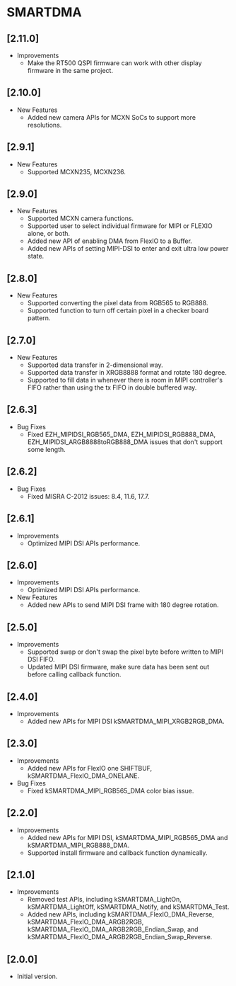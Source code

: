 # SMARTDMA

## [2.11.0]

- Improvements
  - Make the RT500 QSPI firmware can work with other display firmware in
    the same project.

## [2.10.0]

- New Features
  - Added new camera APIs for MCXN SoCs to support more resolutions.

## [2.9.1]

- New Features
  - Supported MCXN235, MCXN236.

## [2.9.0]

- New Features
  - Supported MCXN camera functions.
  - Supported user to select individual firmware for MIPI or FLEXIO alone, or both.
  - Added new API of enabling DMA from FlexIO to a Buffer.
  - Added new APIs of setting MIPI-DSI to enter and exit ultra low power state.

## [2.8.0]

- New Features
  - Supported converting the pixel data from RGB565 to RGB888.
  - Supported function to turn off certain pixel in a checker board pattern.

## [2.7.0]

- New Features
  - Supported data transfer in 2-dimensional way.
  - Supported data transfer in XRGB8888 format and rotate 180 degree.
  - Supported to fill data in whenever there is room in MIPI controller's FIFO rather than
    using the tx FIFO in double buffered way.

## [2.6.3]

- Bug Fixes
  - Fixed EZH_MIPIDSI_RGB565_DMA, EZH_MIPIDSI_RGB888_DMA, EZH_MIPIDSI_ARGB8888toRGB888_DMA
    issues that don't support some length.

## [2.6.2]

- Bug Fixes
  - Fixed MISRA C-2012 issues: 8.4, 11.6, 17.7.

## [2.6.1]

- Improvements
  - Optimized MIPI DSI APIs performance.

## [2.6.0]

- Improvements
  - Optimized MIPI DSI APIs performance.
- New Features
  - Added new APIs to send MIPI DSI frame with 180 degree rotation.

## [2.5.0]

- Improvements
  - Supported swap or don't swap the pixel byte before written to MIPI DSI FIFO.
  - Updated MIPI DSI firmware, make sure data has been sent out before calling
    callback function.

## [2.4.0]

- Improvements
  - Added new APIs for MIPI DSI kSMARTDMA_MIPI_XRGB2RGB_DMA.

## [2.3.0]

- Improvements
  - Added new APIs for FlexIO one SHIFTBUF, kSMARTDMA_FlexIO_DMA_ONELANE.
- Bug Fixes
  - Fixed kSMARTDMA_MIPI_RGB565_DMA color bias issue.

## [2.2.0]

- Improvements
  - Added new APIs for MIPI DSI, kSMARTDMA_MIPI_RGB565_DMA and kSMARTDMA_MIPI_RGB888_DMA.
  - Supported install firmware and callback function dynamically.

## [2.1.0]

- Improvements
  - Removed test APIs, including kSMARTDMA_LightOn, kSMARTDMA_LightOff,
    kSMARTDMA_Notify, and kSMARTDMA_Test.
  - Added new APIs, including kSMARTDMA_FlexIO_DMA_Reverse, kSMARTDMA_FlexIO_DMA_ARGB2RGB,
    kSMARTDMA_FlexIO_DMA_ARGB2RGB_Endian_Swap, and kSMARTDMA_FlexIO_DMA_ARGB2RGB_Endian_Swap_Reverse.

## [2.0.0]

- Initial version.
